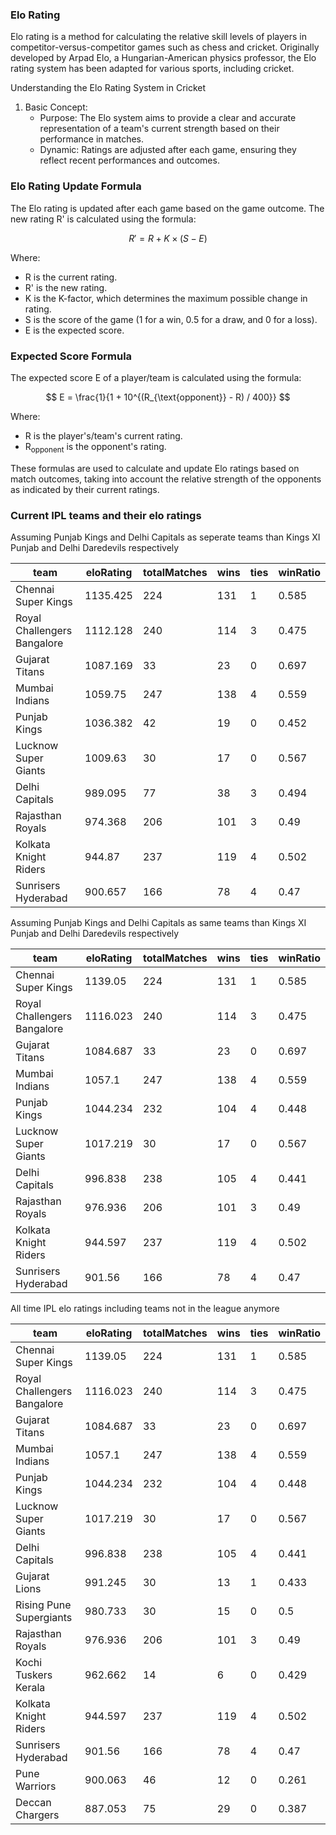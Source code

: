 ### Elo Rating
Elo rating is a method for calculating the relative skill levels of players in competitor-versus-competitor games such as chess and cricket. Originally developed by Arpad Elo, a Hungarian-American physics professor, the Elo rating system has been adapted for various sports, including cricket.

Understanding the Elo Rating System in Cricket
1. Basic Concept:
    - Purpose: The Elo system aims to provide a clear and accurate representation of a team's current strength based on their performance in matches.
    - Dynamic: Ratings are adjusted after each game, ensuring they reflect recent performances and outcomes.

### Elo Rating Update Formula

The Elo rating is updated after each game based on the game outcome. The new rating  R'  is calculated using the formula:

$$
R' = R + K \times (S - E)
$$

Where:
-  R  is the current rating.
-  R'  is the new rating.
-  K  is the K-factor, which determines the maximum possible change in rating.
-  S  is the score of the game (1 for a win, 0.5 for a draw, and 0 for a loss).
-  E  is the expected score.

### Expected Score Formula

The expected score  E  of a player/team is calculated using the formula:

$$
E = \frac{1}{1 + 10^{(R_{\text{opponent}} - R) / 400}}
$$

Where:
-  R  is the player's/team's current rating.
-  R<sub>opponent</sub>  is the opponent's rating.

These formulas are used to calculate and update Elo ratings based on match outcomes, taking into account the relative strength of the opponents as indicated by their current ratings.

### Current IPL teams and their elo ratings

Assuming Punjab Kings and Delhi Capitals as seperate teams than Kings XI Punjab and Delhi Daredevils respectively

|team                       |eloRating|totalMatches|wins|ties|winRatio|
|---------------------------|---------|------------|----|----|--------|
|Chennai Super Kings        |1135.425 |224         |131 |1   |0.585   |
|Royal Challengers Bangalore|1112.128 |240         |114 |3   |0.475   |
|Gujarat Titans             |1087.169 |33          |23  |0   |0.697   |
|Mumbai Indians             |1059.75  |247         |138 |4   |0.559   |
|Punjab Kings               |1036.382 |42          |19  |0   |0.452   |
|Lucknow Super Giants       |1009.63  |30          |17  |0   |0.567   |
|Delhi Capitals             |989.095  |77          |38  |3   |0.494   |
|Rajasthan Royals           |974.368  |206         |101 |3   |0.49    |
|Kolkata Knight Riders      |944.87   |237         |119 |4   |0.502   |
|Sunrisers Hyderabad        |900.657  |166         |78  |4   |0.47    |

Assuming Punjab Kings and Delhi Capitals as same teams than Kings XI Punjab and Delhi Daredevils respectively

|team                       |eloRating|totalMatches|wins|ties|winRatio|
|---------------------------|---------|------------|----|----|--------|
|Chennai Super Kings        |1139.05  |224         |131 |1   |0.585   |
|Royal Challengers Bangalore|1116.023 |240         |114 |3   |0.475   |
|Gujarat Titans             |1084.687 |33          |23  |0   |0.697   |
|Mumbai Indians             |1057.1   |247         |138 |4   |0.559   |
|Punjab Kings               |1044.234 |232         |104 |4   |0.448   |
|Lucknow Super Giants       |1017.219 |30          |17  |0   |0.567   |
|Delhi Capitals             |996.838  |238         |105 |4   |0.441   |
|Rajasthan Royals           |976.936  |206         |101 |3   |0.49    |
|Kolkata Knight Riders      |944.597  |237         |119 |4   |0.502   |
|Sunrisers Hyderabad        |901.56   |166         |78  |4   |0.47    |

All time IPL elo ratings including teams not in the league anymore

|team                       |eloRating|totalMatches|wins|ties|winRatio|
|---------------------------|---------|------------|----|----|--------|
|Chennai Super Kings        |1139.05  |224         |131 |1   |0.585   |
|Royal Challengers Bangalore|1116.023 |240         |114 |3   |0.475   |
|Gujarat Titans             |1084.687 |33          |23  |0   |0.697   |
|Mumbai Indians             |1057.1   |247         |138 |4   |0.559   |
|Punjab Kings               |1044.234 |232         |104 |4   |0.448   |
|Lucknow Super Giants       |1017.219 |30          |17  |0   |0.567   |
|Delhi Capitals             |996.838  |238         |105 |4   |0.441   |
|Gujarat Lions              |991.245  |30          |13  |1   |0.433   |
|Rising Pune Supergiants    |980.733  |30          |15  |0   |0.5     |
|Rajasthan Royals           |976.936  |206         |101 |3   |0.49    |
|Kochi Tuskers Kerala       |962.662  |14          |6   |0   |0.429   |
|Kolkata Knight Riders      |944.597  |237         |119 |4   |0.502   |
|Sunrisers Hyderabad        |901.56   |166         |78  |4   |0.47    |
|Pune Warriors              |900.063  |46          |12  |0   |0.261   |
|Deccan Chargers            |887.053  |75          |29  |0   |0.387   |
